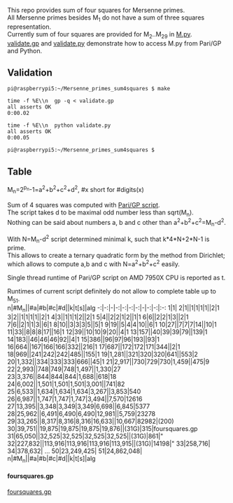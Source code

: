 This repo provides sum of four squares for Mersenne primes.  
All Mersenne primes besides M<sub>1</sub> do not have a sum of three squares representation.  
Currently sum of four squares are provided for M<sub>2</sub>..M<sub>29</sub> in [M.py](M.py).  
[validate.gp](validate.gp) and [validate.py](validate.py) demonstrate how to access M.py from Pari/GP and Python.

## Validation  
```
pi@raspberrypi5:~/Mersenne_primes_sum4squares $ make

time -f %E\\n  gp -q < validate.gp
all asserts OK
0:00.02

time -f %E\\n  python validate.py
all asserts OK
0:00.05

pi@raspberrypi5:~/Mersenne_primes_sum4squares $ 
```

## Table
M<sub>n</sub>=2<sup>p<sub>n</sub></sup>-1=a<sup>2</sup>+b<sup>2</sup>+c<sup>2</sup>+d<sup>2</sup>, #x short for #digits(x)  

Sum of 4 squares was computed with [Pari/GP script](parigp.md).  
The script takes d to be maximal odd number less than sqrt(M<sub>n</sub>).  
Nothing can be said about numbers a, b and c other than a<sup>2</sup>+b<sup>2</sup>+c<sup>2</sup>=M<sub>n</sub>-d<sup>2</sup>.  

With N=M<sub>n</sub>-d<sup>2</sup> script determined minimal k, such that k\*4\*N+2\*N-1 is prime.  
This allows to create a ternary quadratic form by the method from Dirichlet;  
which allows to compute a,b and c with N=a<sup>2</sup>+b<sup>2</sup>+c<sup>2</sup>  easily.

Single thread runtime of Pari/GP script on AMD 7950X CPU is reported as t.  

Runtimes of current script definitely do not allow to complete table up to M<sub>51</sub>.  
n|#M<sub>n</sub>||#a|#b|#c|#d||k|t[s]|alg
-:|-:|-|-:|-:|-:|-:|-|-:|-:|:-:
1|1|
2|1||1|1|1|1||2|1
3|2||1|1|1|1||2|1
4|3||1|1|1|2||2|1
5|4||2|2|1|2||1|1
6|6||2|2|1|3||2|1
7|6||2|1|1|3||6|1
8|10||3|3|3|5||5|1
9|19||5|4|4|10||6|1
10|27||7|7|7|14||10|1
11|33||8|8|8|17||16|1
12|39||10|10|9|20||4|1
13|157||40|39|39|79||139|1
14|183||46|46|46|92||4|1
15|386||96|97|96|193||93|1
16|664||167|166|166|332||216|1
17|687||172|172|171|344||2|1
18|969||241|242|242|485||155|1
19|1,281||321|320|320|641||553|2
20|1,332||334|333|333|666||45|1
21|2,917||730|729|730|1,459||475|9
22|2,993||748|749|748|1,497||1,330|27
23|3,376||844|844|844|1,688||618|18
24|6,002||1,501|1,501|1,501|3,001||741|82
25|6,533||1,634|1,634|1,634|3,267||3,853|540
26|6,987||1,747|1,747|1,747|3,494||7,570|12616
27|13,395||3,348|3,349|3,349|6,698||6,845|5377
28|25,962||6,491|6,490|6,490|12,981||5,759|23278
29|33,265||8,317|8,316|8,316|16,633||10,667|82982|(200)
30|39,751||19,875|19,875|19,875|19,876||(31G)|315|foursquares.gp
31|65,050||32,525|32,525|32,525|32,525||(31G)|861|"
32|227,832||113,916|113,916|113,916|113,915||(31G)|14198|"
33|258,716|
34|378,632|
...
50|23,249,425|
51|24,862,048|
n|#M<sub>n</sub>||#a|#b|#c|#d||k|t[s]|alg

#### foursquares.gp

[foursquares.gp](https://pari.math.u-bordeaux.fr/Scripts/foursquares.gp)

<!--
35|420,921|
36|895,932|
37|909,526|
38|2,098,960|
39|4,053,946|
40|6,320,430|
41|7,235,733|
42|7,816,230|
43|9,152,052|
44|9,808,358|
45|11,185,272|
46|12,837,064|
47|12,978,189|
48|17,425,170|
49|22,338,618|
-->
